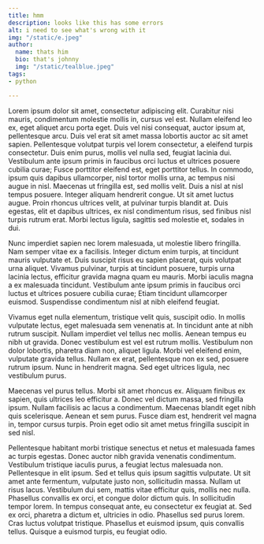 ```yaml
---
title: hmm
description: looks like this has some errors
alt: i need to see what's wrong with it
img: "/static/e.jpeg"
author:
  name: thats him
  bio: that's johnny
  img: "/static/tealblue.jpeg"
tags:
- python

---
```

Lorem ipsum dolor sit amet, consectetur adipiscing elit. Curabitur nisi mauris, condimentum molestie mollis in, cursus vel est. Nullam eleifend leo ex, eget aliquet arcu porta eget. Duis vel nisi consequat, auctor ipsum at, pellentesque arcu. Duis vel erat sit amet massa lobortis auctor ac sit amet sapien. Pellentesque volutpat turpis vel lorem consectetur, a eleifend turpis consectetur. Duis enim purus, mollis vel nulla sed, feugiat lacinia dui. Vestibulum ante ipsum primis in faucibus orci luctus et ultrices posuere cubilia curae; Fusce porttitor eleifend est, eget porttitor tellus. In commodo, ipsum quis dapibus ullamcorper, nisl tortor mollis urna, ac tempus nisi augue in nisl. Maecenas ut fringilla est, sed mollis velit. Duis a nisl at nisl tempus posuere. Integer aliquam hendrerit congue. Ut sit amet luctus augue. Proin rhoncus ultrices velit, at pulvinar turpis blandit at. Duis egestas, elit et dapibus ultrices, ex nisl condimentum risus, sed finibus nisl turpis rutrum erat. Morbi lectus ligula, sagittis sed molestie et, sodales in dui.

Nunc imperdiet sapien nec lorem malesuada, ut molestie libero fringilla. Nam semper vitae ex a facilisis. Integer dictum enim turpis, at tincidunt mauris vulputate et. Duis suscipit risus eu sapien placerat, quis volutpat urna aliquet. Vivamus pulvinar, turpis at tincidunt posuere, turpis urna lacinia lectus, efficitur gravida magna quam eu mauris. Morbi iaculis magna a ex malesuada tincidunt. Vestibulum ante ipsum primis in faucibus orci luctus et ultrices posuere cubilia curae; Etiam tincidunt ullamcorper euismod. Suspendisse condimentum nisl at nibh eleifend feugiat.

Vivamus eget nulla elementum, tristique velit quis, suscipit odio. In mollis vulputate lectus, eget malesuada sem venenatis at. In tincidunt ante at nibh rutrum suscipit. Nullam imperdiet vel tellus nec mollis. Aenean tempus eu nibh ut gravida. Donec vestibulum est vel est rutrum mollis. Vestibulum non dolor lobortis, pharetra diam non, aliquet ligula. Morbi vel eleifend enim, vulputate gravida tellus. Nullam ex erat, pellentesque non ex sed, posuere rutrum ipsum. Nunc in hendrerit magna. Sed eget ultrices ligula, nec vestibulum purus.

Maecenas vel purus tellus. Morbi sit amet rhoncus ex. Aliquam finibus ex sapien, quis ultrices leo efficitur a. Donec vel dictum massa, sed fringilla ipsum. Nullam facilisis ac lacus a condimentum. Maecenas blandit eget nibh quis scelerisque. Aenean et sem purus. Fusce diam est, hendrerit vel magna in, tempor cursus turpis. Proin eget odio sit amet metus fringilla suscipit in sed nisl.

Pellentesque habitant morbi tristique senectus et netus et malesuada fames ac turpis egestas. Donec auctor nibh gravida venenatis condimentum. Vestibulum tristique iaculis purus, a feugiat lectus malesuada non. Pellentesque in elit ipsum. Sed et tellus quis ipsum sagittis vulputate. Ut sit amet ante fermentum, vulputate justo non, sollicitudin massa. Nullam ut risus lacus. Vestibulum dui sem, mattis vitae efficitur quis, mollis nec nulla. Phasellus convallis ex orci, et congue dolor dictum quis. In sollicitudin tempor lorem. In tempus consequat ante, eu consectetur ex feugiat at. Sed ex orci, pharetra a dictum et, ultricies in odio. Phasellus sed purus lorem. Cras luctus volutpat tristique. Phasellus et euismod ipsum, quis convallis tellus. Quisque a euismod turpis, eu feugiat odio.